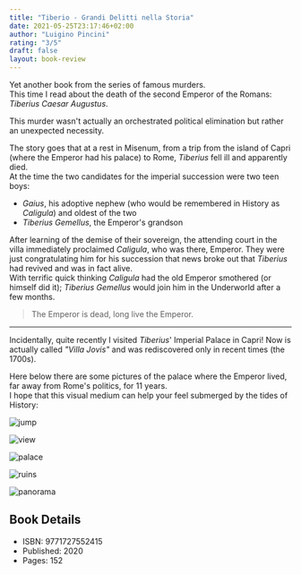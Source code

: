 ```yaml
---
title: "Tiberio - Grandi Delitti nella Storia"
date: 2021-05-25T23:17:46+02:00
author: "Luigino Pincini"
rating: "3/5"
draft: false
layout: book-review
---
```


Yet another book from the series of famous murders.  
This time I read about the death of the second Emperor of the Romans: *Tiberius
Caesar Augustus*.

This murder wasn't actually an orchestrated political elimination but rather an
unexpected necessity.  

The story goes that at a rest in Misenum, from a trip from the island of Capri
(where the Emperor had his palace) to Rome, *Tiberius* fell ill and apparently
died.  
At the time the two candidates for the imperial succession were two teen boys:
* *Gaius*, his adoptive nephew (who would be remembered in History as
  *Caligula*) and oldest of the two
* *Tiberius Gemellus*, the Emperor's grandson

After learning of the demise of their sovereign, the attending court in the
villa immediately proclaimed *Caligula*, who was there, Emperor. They were just
congratulating him for his succession that news broke out that *Tiberius* had
revived and was in fact alive.  
With terrific quick thinking *Caligula* had the old Emperor smothered (or
himself did it);
*Tiberius Gemellus* would join him in the Underworld after a few months.

> The Emperor is dead, long live the Emperor.

***

Incidentally, quite recently I visited *Tiberius*' Imperial Palace in Capri!
Now is actually called *"Villa Jovis"* and was rediscovered only in recent
times (the 1700s).

Here below there are some pictures of the palace where the Emperor lived, far
away from Rome's politics, for 11 years.  
I hope that this visual medium can help your feel submerged by the tides of
History:


![jump](/img/tiberio/jump.jpg 'The place where the Emperor would "allegedly" throw off undesidered guests')

![view](/img/tiberio/view.jpg "From this vantage point it was possible to monitor the island and the Gulf of Naples")

![palace](/img/tiberio/palace.jpg "The palace at his peak would have been majestic and opulent")

![ruins](/img/tiberio/ruins.jpg "Another postcard of the ruins")

![panorama](/img/tiberio/panorama.jpg "A view fitting of an Emperor")

## Book Details
- ISBN: 9771727552415
- Published: 2020
- Pages: 152
